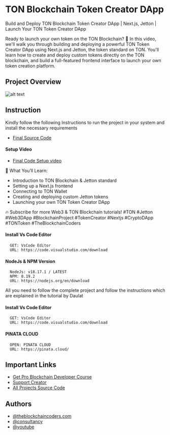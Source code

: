 # TON Blockchain Token Creator DApp

Build and Deploy TON Blockchain Token Creator DApp | Next.js, Jetton | Launch Your TON Token Creator DApp

Ready to launch your own token on the TON Blockchain? 🚀
In this video, we'll walk you through building and deploying a powerful TON Token Creator DApp using Next.js and Jetton, the token standard on TON. You'll learn how to create and deploy custom tokens directly on the TON blockchain, and build a full-featured frontend interface to launch your own token creation platform.

## Project Overview

![alt text](https://www.daulathussain.com/wp-content/uploads/2025/07/Build-and-Deploy-TON-Blockchain-Token-Creator-DApp-Next.js-Jetton-Launch-Your-TON-Token-Creator-DApp.jpg)

## Instruction

Kindly follow the following Instructions to run the project in your system and install the necessary requirements

- [Final Source Code](https://www.theblockchaincoders.com/sourceCode/build-and-deploy-ton-blockchain-token-creator-dapp-or-next.js-jetton-or-launch-your-ton-token-creator-dapp)

#### Setup Video

- [Final Code Setup video]()

🔧 What You’ll Learn:

- Introduction to TON Blockchain & Jetton standard
- Setting up a Next.js frontend
- Connecting to TON Wallet
- Creating and deploying custom Jetton tokens
- Launching your own TON Token Creator DApp

🔥 Subscribe for more Web3 & TON Blockchain tutorials!
#TON #Jetton #Web3DApp #BlockchainProject #TokenCreator #Nextjs #CryptoDApp #TONToken #TheBlockchainCoders

#### Install Vs Code Editor

```
  GET: VsCode Editor
  URL: https://code.visualstudio.com/download
```

#### NodeJs & NPM Version

```
  NodeJs: v18.17.1 / LATEST
  NPM: 8.19.2
  URL: https://nodejs.org/en/download
```

All you need to follow the complete project and follow the instructions which are explained in the tutorial by Daulat

#### Install Vs Code Editor

```
  GET: VsCode Editor
  URL: https://code.visualstudio.com/download
```

#### PINATA CLOUD

```
  OPEN: PINATA CLOUD
  URL: https://pinata.cloud/
```

## Important Links

- [Get Pro Blockchain Developer Course](https://www.theblockchaincoders.com/pro-nft-marketplace)
- [Support Creator](https://bit.ly/Support-Creator)
- [All Projects Source Code](https://www.theblockchaincoders.com/SourceCode)

## Authors

- [@theblockchaincoders.com](https://www.theblockchaincoders.com/)
- [@consultancy](https://www.theblockchaincoders.com/consultancy)
- [@youtube](https://www.youtube.com/@daulathussain)
